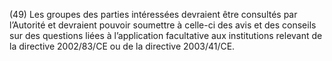 (49) Les groupes des parties intéressées devraient être consultés par l’Autorité et devraient pouvoir soumettre à celle-ci des avis et des conseils sur des questions liées à l’application facultative aux institutions relevant de la directive 2002/83/CE ou de la directive 2003/41/CE.